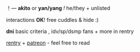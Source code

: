 ！— **akito** or **yan/yang** _!_ he/they + unlisted

interactions **OK**! free cuddles & hide :)

**dni** basic criteria , idv/sp/dsmp fans + more in rentry

[rentry](https://rentry.co/shiinonome) + [patreon](https://patreon.com/shinonomeakito) - feel free to read
